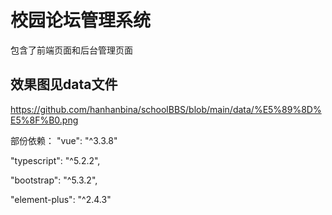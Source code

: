 # 校园论坛管理系统
包含了前端页面和后台管理页面
<h2> 效果图见data文件   </h2>

https://github.com/hanhanbina/schoolBBS/blob/main/data/%E5%89%8D%E5%8F%B0.png

部份依赖：
 "vue": "^3.3.8"
 
 "typescript": "^5.2.2",
 
  "bootstrap": "^5.3.2",
  
  "element-plus": "^2.4.3"
  
